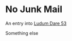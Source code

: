 # No Junk Mail

An entry into [Ludum Dare 53](https://ldjam.com/events/ludum-dare/53/)

Something else
